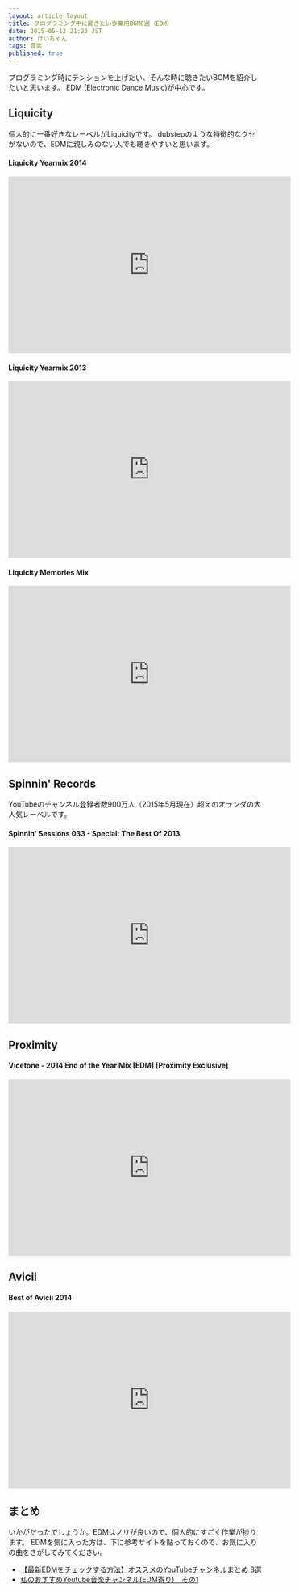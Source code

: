 ```yaml
---
layout: article_layout
title: プログラミング中に聞きたい作業用BGM6選（EDM）
date: 2015-05-12 21:23 JST
author: けいちゃん
tags: 音楽
published: true
---
```


プログラミング時にテンションを上げたい、そんな時に聴きたいBGMを紹介したいと思います。
EDM (Electronic Dance Music)が中心です。

## Liquicity

個人的に一番好きなレーベルがLiquicityです。
dubstepのような特徴的なクセがないので、EDMに親しみのない人でも聴きやすいと思います。

#### Liquicity Yearmix 2014
<div class="youtube">
  <iframe width="560" height="350" src="https://www.youtube.com/embed/MKHmwmEGFqI" frameborder="0" allowfullscreen></iframe>
</div>

#### Liquicity Yearmix 2013
<div class="youtube">
  <iframe width="560" height="350" src="https://www.youtube.com/embed/Iwh5yOMmyFM" frameborder="0" allowfullscreen></iframe>
</div>

#### Liquicity Memories Mix
<div class="youtube">
  <iframe width="560" height="350" src="https://www.youtube.com/embed/Y1JVBv4j-2k" frameborder="0" allowfullscreen></iframe>
</div>

## Spinnin' Records

YouTubeのチャンネル登録者数900万人（2015年5月現在）超えのオランダの大人気レーベルです。

#### Spinnin' Sessions 033 - Special: The Best Of 2013
<div class="youtube">
  <iframe width="560" height="350" src="https://www.youtube.com/embed/IYdj98JzqE0" frameborder="0" allowfullscreen></iframe>
</div>

## Proximity
#### Vicetone - 2014 End of the Year Mix [EDM] [Proximity Exclusive]
<div class="youtube">
  <iframe width="560" height="350" src="https://www.youtube.com/embed/MVYsfODTkpU" frameborder="0" allowfullscreen></iframe>
</div>

## Avicii
#### Best of Avicii 2014
<div class="youtube">
  <iframe width="560" height="350" src="https://www.youtube.com/embed/GY_e3fUl0Rg" frameborder="0" allowfullscreen></iframe>
</div>

## まとめ

いかがだったでしょうか。EDMはノリが良いので、個人的にすごく作業が捗ります。
EDMを気に入った方は、下に参考サイトを貼っておくので、お気に入りの曲をさがしてみてください。

- <a href="http://disc-j.net/club-music/5893/" target="_blank">【最新EDMをチェックする方法】オススメのYouTubeチャンネルまとめ 8選</a>
- <a href="http://blogs.yahoo.co.jp/masataka686/16673260.html" target="_blank">私のおすすめYoutube音楽チャンネル(EDM寄り)　その1</a>
